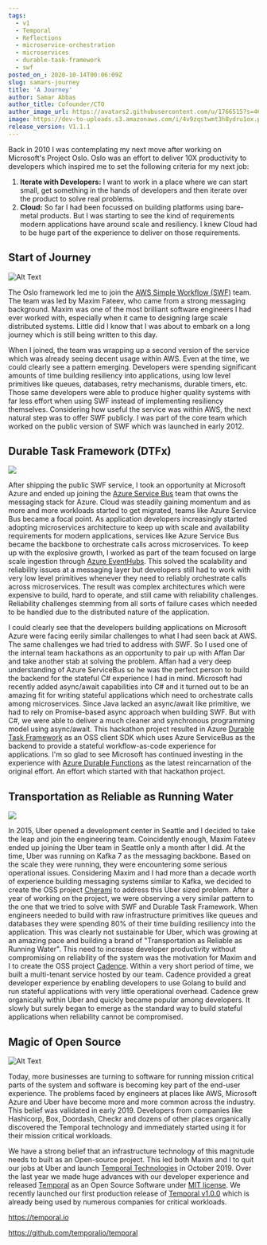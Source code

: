 ```yaml
---
tags:
  - v1
  - Temporal
  - Reflections
  - microservice-orchestration
  - microservices
  - durable-task-framework
  - swf
posted_on_: 2020-10-14T00:06:09Z
slug: samars-journey
title: 'A Journey'
author: Samar Abbas
author_title: Cofounder/CTO
author_image_url: https://avatars2.githubusercontent.com/u/1766515?s=460&u=42e28f95a37b56ef80c55dbaaadd71bf3fc11261&v=4
image: https://dev-to-uploads.s3.amazonaws.com/i/4v9zqstwmt3h8ydru1ox.png
release_version: V1.1.1
---
```


<!--truncate-->

Back in 2010 I was contemplating my next move after working on Microsoft's Project Oslo. Oslo was an effort to deliver 10X productivity to developers which inspired me to set the following criteria for my next job:

1. **Iterate with Developers:** I want to work in a place where we can start small, get something in the hands of developers and then iterate over the product to solve real problems.
2. **Cloud:** So far I had been focussed on building platforms using bare-metal products. But I was starting to see the kind of requirements modern applications have around scale and resiliency. I knew Cloud had to be huge part of the experience to deliver on those requirements.

## Start of Journey

![Alt Text](https://dev-to-uploads.s3.amazonaws.com/i/jv8et2b448mjtifrh1wy.png)

The Oslo framework led me to join the [AWS Simple Workflow (SWF)](https://aws.amazon.com/swf/) team. The team was led by Maxim Fateev, who came from a strong messaging background. Maxim was one of the most brilliant software engineers I had ever worked with, especially when it came to designing large scale distributed systems. Little did I know that I was about to embark on a long journey which is still being written to this day.

When I joined, the team was wrapping up a second version of the service which was already seeing decent usage within AWS. Even at the time, we could clearly see a pattern emerging. Developers were spending significant amounts of time building resiliency into applications, using low level primitives like queues, databases, retry mechanisms, durable timers, etc. Those same developers were able to produce higher quality systems with far less effort when using SWF instead of implementing resiliency themselves. Considering how useful the service was within AWS, the next natural step was to offer SWF publicly. I was part of the core team which worked on the public version of SWF which was launched in early 2012.

## Durable Task Framework (DTFx)

![](https://docs.microsoft.com/en-us/azure/azure-functions/durable/media/durable-functions-concepts/monitor.png)

After shipping the public SWF service, I took an opportunity at Microsoft Azure and ended up joining the [Azure Service Bus](https://azure.microsoft.com/en-us/services/service-bus/) team that owns the messaging stack for Azure. Cloud was steadily gaining momentum and as more and more workloads started to get migrated, teams like Azure Service Bus became a focal point. As application developers increasingly started adopting microservices architecture to keep up with scale and availability requirements for modern applications, services like Azure Service Bus became the backbone to orchestrate calls across microservices. To keep up with the explosive growth, I worked as part of the team focused on large scale ingestion through [Azure EventHubs](https://azure.microsoft.com/en-us/services/event-hubs/). This solved the scalability and reliability issues at a messaging layer but developers still had to work with very low level primitives whenever they need to reliably orchestrate calls across microservices. The result was complex architectures which were expensive to build, hard to operate, and still came with reliability challenges. Reliability challenges stemming from all sorts of failure cases which needed to be handled due to the distributed nature of the application.

I could clearly see that the developers building applications on Microsoft Azure were facing eerily similar challenges to what I had seen back at AWS. The same challenges we had tried to address with SWF. So I used one of the internal team hackathons as an opportunity to pair up with Affan Dar and take another stab at solving the problem. Affan had a very deep understanding of Azure ServiceBus so he was the perfect person to build the backend for the stateful C# experience I had in mind. Microsoft had recently added async/await capabilities into C# and it turned out to be an amazing fit for writing stateful applications which need to orchestrate calls among microservices. Since Java lacked an async/await like primitive, we had to rely on Promise-based async approach when building SWF. But with C#, we were able to deliver a much cleaner and synchronous programming model using async/await. This hackathon project resulted in Azure [Durable Task Framework](https://github.com/Azure/durabletask) as an OSS client SDK which uses Azure ServiceBus as the backend to provide a stateful workflow-as-code experience for applications. I'm so glad to see Microsoft has continued investing in the experience with [Azure Durable Functions](https://docs.microsoft.com/en-us/azure/azure-functions/durable/durable-functions-overview) as the latest reincarnation of the original effort. An effort which started with that hackathon project.

## Transportation as Reliable as Running Water

![](https://d3i4yxtzktqr9n.cloudfront.net/uber-sites/f452c7aefd72a6f52b36705c8015464e.jpg)

In 2015, Uber opened a development center in Seattle and I decided to take the leap and join the engineering team. Coincidently enough, Maxim Fateev ended up joining the Uber team in Seattle only a month after I did. At the time, Uber was running on Kafka 7 as the messaging backbone. Based on the scale they were running, they were encountering some serious operational issues. Considering Maxim and I had more than a decade worth of experience building messaging systems similar to Kafka, we decided to create the OSS project [Cherami](https://github.com/uber-archive/cherami-server) to address this Uber sized problem. After a year of working on the project, we were observing a very similar pattern to the one that we tried to solve with SWF and Durable Task Framework. When engineers needed to build with raw infrastructure primitives like queues and databases they were spending 80% of their time building resiliency into the application. This was clearly not sustainable for Uber, which was growing at an amazing pace and building a brand of "Transportation as Reliable as Running Water". This need to increase developer productivity without compromising on reliability of the system was the motivation for Maxim and I to create the OSS project [Cadence](https://github.com/uber/cadence). Within a very short period of time, we built a multi-tenant service hosted by our team. Cadence provided a great developer experience by enabling developers to use Golang to build and run stateful applications with very little operational overhead. Cadence grew organically within Uber and quickly became popular among developers. It slowly but surely began to emerge as the standard way to build stateful applications when reliability cannot be compromised.

## Magic of Open Source

![Alt Text](https://dev-to-uploads.s3.amazonaws.com/i/8llekr4lqjmaok138su4.png)

Today, more businesses are turning to software for running mission critical parts of the system and software is becoming key part of the end-user experience. The problems faced by engineers at places like AWS, Microsoft Azure and Uber have become more and more common across the industry. This belief was validated in early 2019. Developers from companies like Hashicorp, Box, Doordash, Checkr and dozens of other places organically discovered the Temporal technology and immediately started using it for their mission critical workloads.

We have a strong belief that an infrastructure technology of this magnitude needs to built as an Open-source project. This led both Maxim and I to quit our jobs at Uber and launch [Temporal Technologies](https://temporal.io/) in October 2019. Over the last year we made huge advances with our developer experience and released [Temporal](https://github.com/temporalio/temporal/) as an Open Source Software under [MIT license](https://github.com/temporalio/temporal/blob/master/LICENSE). We recently launched our first production release of [Temporal v1.0.0](https://docs.temporal.io/blog/temporal-v1-announcement/) which is already being used by numerous companies for critical workloads.

https://temporal.io

https://github.com/temporalio/temporal
